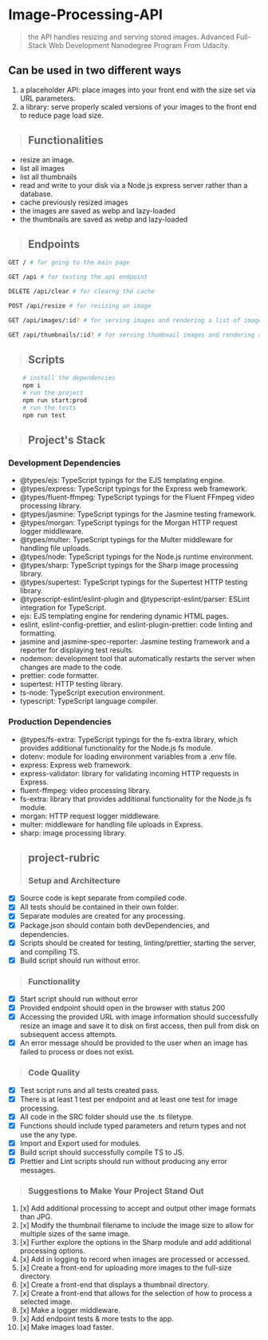 # Image-Processing-API

> the API handles resizing and serving stored images.
> Advanced Full-Stack Web Development Nanodegree Program From Udacity.

## Can be used in two different ways

1. a placeholder API: place images into your front end with the size set via URL parameters.
2. a library: serve properly scaled versions of your images to the front end to reduce page load size.

> ## Functionalities

- resize an image.
- list all images
- list all thumbnails
- read and write to your disk via a Node.js express server rather than a database.
- cache previously resized images
- the images are saved as webp and lazy-loaded
- the thumbnails are saved as webp and lazy-loaded

> ## Endpoints

```sh
GET / # for going to the main page

GET /api # for testing the api endpoint

DELETE /api/clear # for clearng the cache

POST /api/resize # for resizing an image

GET /api/images/:id? # for serving images and rendering a list of images, if images exist, with error handling for invalid requests.

GET /api/thumbnails/:id? # for serving thumbnail images and rendering a list of thumbnails, if thumbnails exist, with error handling for invalid requests.
```

> ## Scripts

```sh
    # install the dependencies
    npm i
    # run the project
    npm run start:prod
    # run the tests
    npm run test
```

> ## Project's Stack

### Development Dependencies

- @types/ejs: TypeScript typings for the EJS templating engine.
- @types/express: TypeScript typings for the Express web framework.
- @types/fluent-ffmpeg: TypeScript typings for the Fluent FFmpeg video processing library.
- @types/jasmine: TypeScript typings for the Jasmine testing framework.
- @types/morgan: TypeScript typings for the Morgan HTTP request logger middleware.
- @types/multer: TypeScript typings for the Multer middleware for handling file uploads.
- @types/node: TypeScript typings for the Node.js runtime environment.
- @types/sharp: TypeScript typings for the Sharp image processing library.
- @types/supertest: TypeScript typings for the Supertest HTTP testing library.
- @typescript-eslint/eslint-plugin and @typescript-eslint/parser: ESLint integration for TypeScript.
- ejs: EJS templating engine for rendering dynamic HTML pages.
- eslint, eslint-config-prettier, and eslint-plugin-prettier: code linting and formatting.
- jasmine and jasmine-spec-reporter: Jasmine testing framework and a reporter for displaying test results.
- nodemon: development tool that automatically restarts the server when changes are made to the code.
- prettier: code formatter.
- supertest: HTTP testing library.
- ts-node: TypeScript execution environment.
- typescript: TypeScript language compiler.

### Production Dependencies

- @types/fs-extra: TypeScript typings for the fs-extra library, which provides additional functionality for the Node.js fs module.
- dotenv: module for loading environment variables from a .env file.
- express: Express web framework.
- express-validator: library for validating incoming HTTP requests in Express.
- fluent-ffmpeg: video processing library.
- fs-extra: library that provides additional functionality for the Node.js fs module.
- morgan: HTTP request logger middleware.
- multer: middleware for handling file uploads in Express.
- sharp: image processing library.

> ## project-rubric
>
> ### Setup and Architecture

- [x] Source code is kept separate from compiled code.
- [x] All tests should be contained in their own folder.
- [x] Separate modules are created for any processing.
- [x] Package.json should contain both devDependencies, and dependencies.
- [x] Scripts should be created for testing, linting/prettier, starting the server, and compiling TS.
- [x] Build script should run without error.

> ### Functionality

- [x] Start script should run without error
- [x] Provided endpoint should open in the browser with status 200
- [x] Accessing the provided URL with image information should successfully resize an image and save it to disk on first access, then pull from disk on subsequent access attempts.
- [x] An error message should be provided to the user when an image has failed to process or does not exist.

> ### Code Quality

- [x] Test script runs and all tests created pass.
- [x] There is at least 1 test per endpoint and at least one test for image processing.
- [x] All code in the SRC folder should use the .ts filetype.
- [x] Functions should include typed parameters and return types and not use the any type.
- [x] Import and Export used for modules.
- [x] Build script should successfully compile TS to JS.
- [x] Prettier and Lint scripts should run without producing any error messages.

> ### Suggestions to Make Your Project Stand Out

1. [x] Add additional processing to accept and output other image formats than JPG.
2. [x] Modify the thumbnail filename to include the image size to allow for multiple sizes of the same image.
3. [x] Further explore the options in the Sharp module and add additional processing options.
4. [x] Add in logging to record when images are processed or accessed.
5. [x] Create a front-end for uploading more images to the full-size directory.
6. [x] Create a front-end that displays a thumbnail directory.
7. [x] Create a front-end that allows for the selection of how to process a selected image.
8. [x] Make a logger middleware.
9. [x] Add endpoint tests & more tests to the app.
10. [x] Make images load faster.
